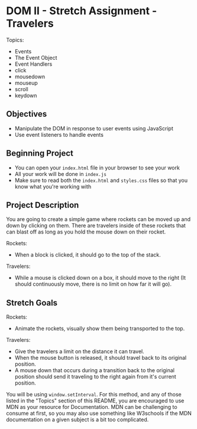 # DOM II - Stretch Assignment - Travelers

Topics:

- Events
- The Event Object
- Event Handlers
- click
- mousedown
- mouseup
- scroll
- keydown

## Objectives

- Manipulate the DOM in response to user events using JavaScript
- Use event listeners to handle events

## Beginning Project

- You can open your `index.html` file in your browser to see your work
- All your work will be done in `index.js`
- Make sure to read both the `index.html` and `styles.css` files so that you know what you're working with

## Project Description

You are going to create a simple game where rockets can be moved up and down by clicking on them. There are travelers inside of these rockets that can blast off as long as you hold the mouse down on their rocket.

Rockets:

- When a block is clicked, it should go to the top of the stack.

Travelers:

- While a mouse is clicked down on a box, it should move to the right (It should continuously move, there is no limit on how far it will go).

## Stretch Goals

Rockets:

- Animate the rockets, visually show them being transported to the top.

Travelers:

- Give the travelers a limit on the distance it can travel.
- When the mouse button is released, it should travel back to its original position.
- A mouse down that occurs during a transition back to the original position should send it traveling to the right again from it's current position.

You will be using `window.setInterval`. For this method, and any of those listed in the "Topics" section of this README, you are encouraged to use MDN as your resource for Documentation. MDN can be challenging to consume at first, so you may also use something like W3schools if the MDN documentation on a given subject is a bit too complicated.
